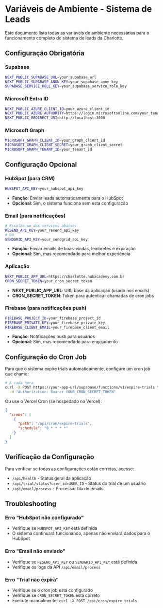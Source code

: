 # Variáveis de Ambiente - Sistema de Leads

Este documento lista todas as variáveis de ambiente necessárias para o funcionamento completo do sistema de leads da Charlotte.

## Configuração Obrigatória

### Supabase
```bash
NEXT_PUBLIC_SUPABASE_URL=your_supabase_url
NEXT_PUBLIC_SUPABASE_ANON_KEY=your_supabase_anon_key
SUPABASE_SERVICE_ROLE_KEY=your_supabase_service_role_key
```

### Microsoft Entra ID
```bash
NEXT_PUBLIC_AZURE_CLIENT_ID=your_azure_client_id
NEXT_PUBLIC_AZURE_AUTHORITY=https://login.microsoftonline.com/your_tenant_id
NEXT_PUBLIC_REDIRECT_URI=http://localhost:3000
```

### Microsoft Graph
```bash
MICROSOFT_GRAPH_CLIENT_ID=your_graph_client_id
MICROSOFT_GRAPH_CLIENT_SECRET=your_graph_client_secret
MICROSOFT_GRAPH_TENANT_ID=your_tenant_id
```

## Configuração Opcional

### HubSpot (para CRM)
```bash
HUBSPOT_API_KEY=your_hubspot_api_key
```
- **Função**: Enviar leads automaticamente para o HubSpot
- **Opcional**: Sim, o sistema funciona sem esta configuração

### Email (para notificações)
```bash
# Escolha um dos serviços abaixo:
RESEND_API_KEY=your_resend_api_key
# OU
SENDGRID_API_KEY=your_sendgrid_api_key
```
- **Função**: Enviar emails de boas-vindas, lembretes e expiração
- **Opcional**: Sim, mas recomendado para melhor experiência

### Aplicação
```bash
NEXT_PUBLIC_APP_URL=https://charlotte.hubacademy.com.br
CRON_SECRET_TOKEN=your_cron_secret_token
```
- **NEXT_PUBLIC_APP_URL**: URL base da aplicação (usado nos emails)
- **CRON_SECRET_TOKEN**: Token para autenticar chamadas de cron jobs

### Firebase (para notificações push)
```bash
FIREBASE_PROJECT_ID=your_firebase_project_id
FIREBASE_PRIVATE_KEY=your_firebase_private_key
FIREBASE_CLIENT_EMAIL=your_firebase_client_email
```
- **Função**: Notificações push para usuários
- **Opcional**: Sim, mas recomendado para engajamento

## Configuração do Cron Job

Para que o sistema expire trials automaticamente, configure um cron job que chame:

```bash
# A cada hora
curl -X POST https://your-app-url/supabase/functions/v1/expire-trials \
  -H "Authorization: Bearer YOUR_CRON_SECRET_TOKEN"
```

Ou use o Vercel Cron (se hospedado no Vercel):

```json
{
  "crons": [
    {
      "path": "/api/cron/expire-trials",
      "schedule": "0 * * * *"
    }
  ]
}
```

## Verificação da Configuração

Para verificar se todas as configurações estão corretas, acesse:

- `/api/health` - Status geral da aplicação
- `/api/trial/status?user_id=USER_ID` - Status do trial de um usuário
- `/api/email/process` - Processar fila de emails

## Troubleshooting

### Erro "HubSpot não configurado"
- Verifique se `HUBSPOT_API_KEY` está definida
- O sistema continuará funcionando, apenas não enviará dados para o HubSpot

### Erro "Email não enviado"
- Verifique se `RESEND_API_KEY` ou `SENDGRID_API_KEY` está definida
- Verifique os logs da API `/api/email/process`

### Erro "Trial não expira"
- Verifique se o cron job está configurado
- Verifique se `CRON_SECRET_TOKEN` está correto
- Execute manualmente: `curl -X POST /api/cron/expire-trials`
